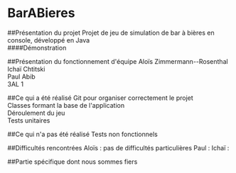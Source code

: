# BarABieres
##Présentation du projet
Projet de jeu de simulation de bar à bières en console, développé en Java\
####Démonstration 

##Présentation du fonctionnement d'équipe
Aloïs Zimmermann--Rosenthal\
Ichaï Chtitski \
Paul Abib \
3AL 1

##Ce qui a été réalisé
Git pour organiser correctement le projet\
Classes formant la base de l'application\
Déroulement du jeu\
Tests unitaires

##Ce qui n'a pas été réalisé
Tests non fonctionnels

##Difficultés rencontrées
Aloïs : pas de difficultés particulières
Paul :
Ichaï :

##Partie spécifique dont nous sommes fiers